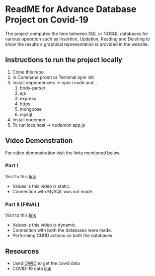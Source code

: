 # ReadME for Advance Database Project on Covid-19

 The project computes the time between SQL or NOSQL databases for various operation such as Insertion, Updation, Reading and Deleting to show the results a graphical representation is provided in the website.

 ## Instructions to run the project locally
 1. Clone this repo
 2. In Command promt or Terminal npm init
 3. Install dependencies -> npm i node and ..
    1. body-parser
    2. ejs
    3. express
    4. https
    5. mongoose
    6. mysql
4. Install nodemon
5. To run localhost -> nodemon app.js

## Video Demonstration
For video demonstration visit the links mentioned below.

### Part I
Visit to this [ link ](https://drive.google.com/file/d/1h1PkH0X0VGV1DuaDtKBtAZpa3Tj14Wc3/view?usp=sharing)
* Values is this video is static.
* Connection with MySQL was not made.

### Part II (FINAL)
Visit to this [ link ](https://drive.google.com/file/d/15KP7XKnGoz8nKzZ_pzG_yIuQ6lxDWT3B/view?usp=sharing)
* Values is this video is dynamic.
* Connection with both the databases were made.
* Performing CURD actions on both the databases.

## Resources
* Used [OWID](https://github.com/owid) to get the covid data
* COVID-19 data [link](https://covid.ourworldindata.org/data/owid-covid-data.json)



